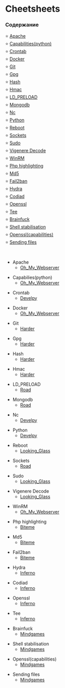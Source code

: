 # Cheetsheets

### Содержание
:star:  [Apache](#apache)  
:star:  [Capabilities(python)](#capabilities)  
:star:  [Crontab](#crontab)  
:star:  [Docker](#docker)  
:star:  [Git](#git)  
:star:  [Gpg](#gpg)  
:star:  [Hash](#hash)  
:star:  [Hmac](#hmac)  
:star:  [LD_PRELOAD](#ld_preload)  
:star:  [Mongodb](#mongodb)  
:star:  [Nc](#nc)  
:star:  [Python](#python)  
:star:  [Reboot](#reboot)  
:star:  [Sockets](#sockets)  
:star:  [Sudo](#sudo)  
:star:  [Vigenere Decode](#vigenere)  
:star:  [WinRM](#win_rm)  
:star:  [Php highlighting](#php)  
:star:  [Md5](#md5)  
:star:  [Fail2ban](#fail2ban)  
:star:  [Hydra](#hydra)  
:star:  [Codiad](#codiad)  
:star:  [Openssl](#openssl)  
:star:  [Tee](#tee)  
:star:  [Brainfuck](#brainfuck)  
:star:  [Shell stabilisation](#stable)  
:star:  [Openssl(capabilities)](#openssl_cap)  
:star:  [Sending files](#files_send)  

#

<a name="apache"></a>

* Apache
  * [Oh_My_Webserver](https://github.com/fobblified/Writeups/tree/main/Tryhackme/Oh_My_Webserver)

<a name="capabilities"></a>

* Capabilies(python)
  * [Oh_My_Webserver](https://github.com/fobblified/Writeups/tree/main/Tryhackme/Oh_My_Webserver)

<a name="crontab"></a>

* Crontab
  * [Develpy](https://github.com/fobblified/Writeups/tree/main/Tryhackme/Develpy)

<a name="docker"></a>

* Docker
  * [Oh_My_Webserver](https://github.com/fobblified/Writeups/tree/main/Tryhackme/Oh_My_Webserver)

<a name="git"></a>

* Git
  * [Harder](https://github.com/fobblified/Writeups/tree/main/Tryhackme/Harder)

<a name="gpg"></a>

* Gpg
  * [Harder](https://github.com/fobblified/Writeups/tree/main/Tryhackme/Harder)

<a name="hash"></a>

* Hash
  * [Harder](https://github.com/fobblified/Writeups/tree/main/Tryhackme/Harder)

<a name="hmac"></a>

* Hmac
  * [Harder](https://github.com/fobblified/Writeups/tree/main/Tryhackme/Harder)

<a name="ld_preload"></a>

* LD_PRELOAD
  * [Road](https://github.com/fobblified/Writeups/tree/main/Tryhackme/Road)

<a name="mongodb"></a>

* Mongodb
  * [Road](https://github.com/fobblified/Writeups/tree/main/Tryhackme/Road)

<a name="nc"></a>

* Nc
  * [Develpy](https://github.com/fobblified/Writeups/tree/main/Tryhackme/Develpy)

<a name="python"></a>

* Python
  * [Develpy](https://github.com/fobblified/Writeups/tree/main/Tryhackme/Develpy)

<a name="reboot"></a>

* Reboot
  * [Looking_Glass](https://github.com/fobblified/Writeups/blob/main/Tryhackme/Looking_Glass)

<a name="sockets"></a>

* Sockets
  * [Road](https://github.com/fobblified/Writeups/tree/main/Tryhackme/Road)

<a name="sudo"></a>

* Sudo
  * [Looking_Glass](https://github.com/fobblified/Writeups/blob/main/Tryhackme/Looking_Glass)

<a name="vigenere"></a>

* Vigenere Decode
  * [Looking_Glass](https://github.com/fobblified/Writeups/blob/main/Tryhackme/Looking_Glass)

<a name="win_rm"></a>

* WinRM
  * [Oh_My_Webserver](https://github.com/fobblified/Writeups/tree/main/Tryhackme/Oh_My_Webserver)

<a name="php"></a>

* Php highlighting
  * [Biteme](https://github.com/fobblified/Writeups/tree/main/Tryhackme/Biteme)

<a name="md5"></a>

* Md5
  * [Biteme](https://github.com/fobblified/Writeups/tree/main/Tryhackme/Biteme)

<a name="fail2ban"></a>

* Fail2ban
  * [Biteme](https://github.com/fobblified/Writeups/tree/main/Tryhackme/Biteme)

<a name="hydra"></a>

* Hydra
  * [Inferno](https://github.com/fobblified/Writeups/tree/main/Tryhackme/Inferno)

<a name="codiad"></a>

* Codiad
  * [Inferno](https://github.com/fobblified/Writeups/tree/main/Tryhackme/Inferno)

<a name="openssl"></a>

* Openssl
  * [Inferno](https://github.com/fobblified/Writeups/tree/main/Tryhackme/Inferno)

<a name="tee"></a>

* Tee
  * [Inferno](https://github.com/fobblified/Writeups/tree/main/Tryhackme/Inferno)

<a name="brainfuck"></a>

* Brainfuck
  * [Mindgames](https://github.com/fobblified/Writeups/tree/main/Tryhackme/Mindgames)

<a name="stable"></a>

* Shell stabilisation
  * [Mindgames](https://github.com/fobblified/Writeups/tree/main/Tryhackme/Mindgames)

<a name="openssl_cap"></a>

* Openssl(capabilities)
  * [Mindgames](https://github.com/fobblified/Writeups/tree/main/Tryhackme/Mindgames)

<a name="files_send"></a>

* Sending files
  * [Mindgames](https://github.com/fobblified/Writeups/tree/main/Tryhackme/Mindgames)
